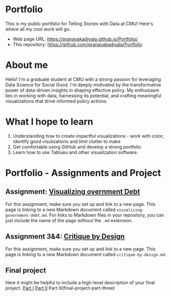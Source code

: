 # Portfolio
This is my public portfolio for Telling Stories with Data at CMU!  Here's where all my cool work will go.  

- Web page URL: https://pranavakadiyala.github.io/Portfolio/
- This repository: https://github.com/pranavakadiyala/Portfolio

# About me

Hello! I'm a graduate student at CMU with a strong passion for leveraging Data Science for Social Good. I'm deeply motivated by the transformative power of data-driven insights in shaping effective policy. My enthusiasm lies in working with data, harnessing its potential, and crafting meaningful visualizations that drive informed policy actions.

# What I hope to learn

1. Understanding how to create impactful visualizations - work with color, identify good visulizations and limit clutter to make 
2. Get comfortable using GitHub and develop a strong portfolio
3. Learn how to use Tablueu and other visualization software. 

# Portfolio - Assignments and Project

## Assignment: [Visualizing overnment Debt](visualizing-government-debt)
For this assignment, make sure you set up and link to a new page.  This page is linking to a new Markdown document called `visualizing-government-debt.md`.  For links to Markdown files in your repository, you can just include the name of the page without the `.md` extension. 

## Assignment 3&4: [Critique by Design](critique-by-design)
For this assignment, make sure you set up and link to a new page.  This page is linking to a new Markdown document called `critique-by-design.md`.  

## Final project
Here it might be helpful to include a high-level description of your final project. 
[Part I](final-project-part-one)
[Part II](final-project-part-two)
Part III(final-project-part-three)
